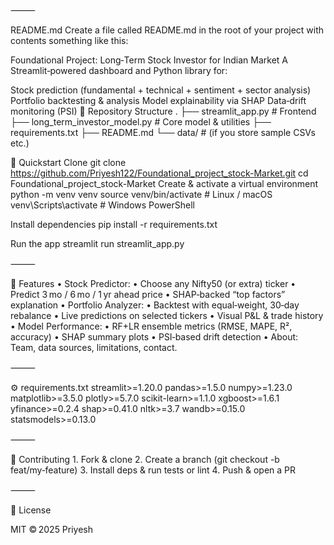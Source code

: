 ⸻

README.md
Create a file called README.md in the root of your project with contents something like this:

Foundational Project: Long‑Term Stock Investor for Indian Market
A Streamlit‑powered dashboard and Python library for:

Stock prediction (fundamental + technical + sentiment + sector analysis)
Portfolio backtesting & analysis
Model explainability via SHAP
Data‑drift monitoring (PSI)
📂 Repository Structure
. ├── streamlit_app.py # Frontend ├── long_term_investor_model.py # Core model & utilities ├── requirements.txt ├── README.md └── data/ # (if you store sample CSVs etc.)

🚀 Quickstart
Clone
git clone https://github.com/Priyesh122/Foundational_project_stock-Market.git
cd Foundational_project_stock-Market
Create & activate a virtual environment
python -m venv venv source venv/bin/activate # Linux / macOS venv\Scripts\activate # Windows PowerShell

Install dependencies pip install -r requirements.txt

Run the app streamlit run streamlit_app.py

⸻

🧰 Features • Stock Predictor: • Choose any Nifty50 (or extra) ticker • Predict 3 mo / 6 mo / 1 yr ahead price • SHAP‑backed “top factors” explanation • Portfolio Analyzer: • Backtest with equal‑weight, 30‑day rebalance • Live predictions on selected tickers • Visual P&L & trade history • Model Performance: • RF+LR ensemble metrics (RMSE, MAPE, R², accuracy) • SHAP summary plots • PSI‑based drift detection • About: Team, data sources, limitations, contact.

⸻

⚙️ requirements.txt streamlit>=1.20.0 pandas>=1.5.0 numpy>=1.23.0 matplotlib>=3.5.0 plotly>=5.7.0 scikit-learn>=1.1.0 xgboost>=1.6.1 yfinance>=0.2.4 shap>=0.41.0 nltk>=3.7 wandb>=0.15.0 statsmodels>=0.13.0

⸻

🤝 Contributing 1. Fork & clone 2. Create a branch (git checkout -b feat/my‑feature) 3. Install deps & run tests or lint 4. Push & open a PR

⸻

📄 License

MIT © 2025 Priyesh

